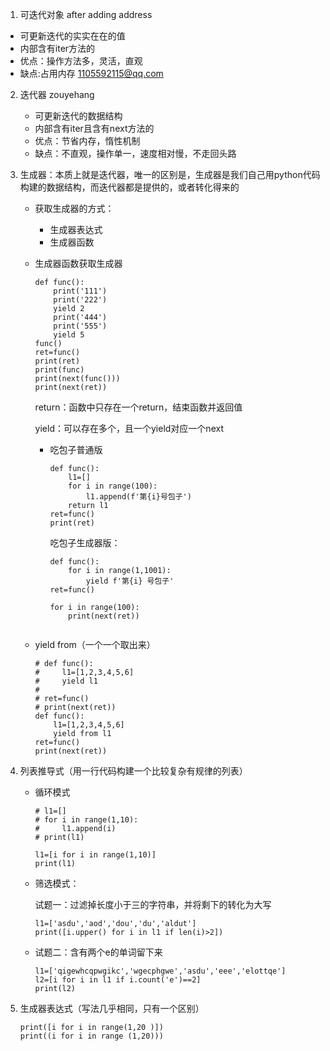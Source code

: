  1. 可迭代对象
after adding address
   - 可更新迭代的实实在在的值
   - 内部含有iter方法的
   - 优点：操作方法多，灵活，直观
   - 缺点:占用内存
1105592115@qq.com
2. 迭代器
zouyehang
   - 可更新迭代的数据结构
   - 内部含有iter且含有next方法的
   - 优点：节省内存，惰性机制
   - 缺点：不直观，操作单一，速度相对慢，不走回头路

3. 生成器：本质上就是迭代器，唯一的区别是，生成器是我们自己用python代码构建的数据结构，而迭代器都是提供的，或者转化得来的

   - 获取生成器的方式：

     - 生成器表达式
     - 生成器函数

   - 生成器函数获取生成器

     ```
     def func():
         print('111')
         print('222')
         yield 2
         print('444')
         print('555')
         yield 5
     func()
     ret=func()
     print(ret)
     print(func)
     print(next(func()))
     print(next(ret))
     ```

     return：函数中只存在一个return，结束函数并返回值

     yield：可以存在多个，且一个yield对应一个next

     - 吃包子普通版

       ```
       def func():
           l1=[]
           for i in range(100):
               l1.append(f'第{i}号包子')
           return l1
       ret=func()
       print(ret)
       ```

       吃包子生成器版：

       ```
       def func():
           for i in range(1,1001):
               yield f'第{i} 号包子'
       ret=func()
       
       for i in range(100):
           print(next(ret))
          
       ```

   - yield from（一个一个取出来）

     ```
     # def func():
     #     l1=[1,2,3,4,5,6]
     #     yield l1
     #
     # ret=func()
     # print(next(ret))
     def func():
         l1=[1,2,3,4,5,6]
         yield from l1
     ret=func()
     print(next(ret))
     ```

4. 列表推导式（用一行代码构建一个比较复杂有规律的列表）

   - 循环模式

     ```
     # l1=[]
     # for i in range(1,10):
     #     l1.append(i)
     # print(l1)
     
     l1=[i for i in range(1,10)]
     print(l1)
     ```

   - 筛选模式：

     试题一：过滤掉长度小于三的字符串，并将剩下的转化为大写

     ```
     l1=['asdu','aod','dou','du','aldut']
     print([i.upper() for i in l1 if len(i)>2])
     ```

   - 试题二：含有两个e的单词留下来

     ```
     l1=['qigewhcqpwgikc','wgecphgwe','asdu','eee','elottqe']
     l2=[i for i in l1 if i.count('e')==2]
     print(l2)
     ```

5. 生成器表达式（写法几乎相同，只有一个区别）

   ```
   print([i for i in range(1,20 )])
   print((i for i in range (1,20))) 
   ```